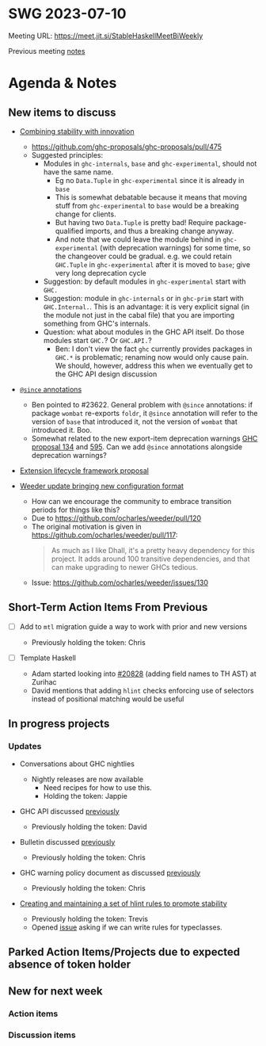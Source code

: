 SWG 2023-07-10
==============

Meeting URL: https://meet.jit.si/StableHaskellMeetBiWeekly

Previous meeting [notes](https://github.com/haskellfoundation/stability/blob/main/meetings/2023-06-26.md)

# Agenda & Notes

## New items to discuss

- [Combining stability with innovation](https://github.com/haskellfoundation/tech-proposals/pull/51)
  * https://github.com/ghc-proposals/ghc-proposals/pull/475
  * Suggested principles:
      * Modules in `ghc-internals`, `base` and `ghc-experimental`, should not have the same name.
          * Eg no `Data.Tuple` in `ghc-experimental` since it is already in `base`
          * This is somewhat debatable because it means that moving stuff from `ghc-experimental` to `base` would be a breaking change for clients.
          * But having two `Data.Tuple` is pretty bad!  Require package-qualified imports, and thus a breaking change anyway.
          * And note that we could leave the module behind in `ghc-experimental` (with deprecation warnings) for some time, so the changeover could be gradual.  e.g. we could retain `GHC.Tuple` in `ghc-experimental` after it is moved to `base`; give very long deprecation cycle
      * Suggestion: by default modules in `ghc-experimental` start with `GHC.`
      * Suggestion: module in `ghc-internals` or in `ghc-prim` start with `GHC.Internal.`.  This is an advantage: it is very explicit signal (in the module not just in the cabal file) that you are importing something from GHC's internals.
      * Question: what about modules in the GHC API itself.  Do those modules start `GHC.`?  Or `GHC.API.`?
        * Ben: I don't view the fact `ghc` currently provides packages in `GHC.*` is problematic; renaming now would only cause pain. We should, however, address this when we eventually get to the GHC API design discussion


- [`@since` annotations](https://gitlab.haskell.org/ghc/ghc/-/issues/23622)
    * Ben pointed to #23622.  General problem with `@since` annotations: if package `wombat` re-exports `foldr`, it `@since` annotation will refer to the version of `base` that introduced it, not the version of `wombat` that introduced it. Boo.
    * Somewhat related to the new export-item deprecation warnings [GHC proposal 134](https://github.com/ghc-proposals/ghc-proposals/pull/134) and [595](https://github.com/ghc-proposals/ghc-proposals/pull/595).  Can we add `@since` annotations alongside deprecation warnings?

- [Extension lifecycle framework proposal](https://github.com/ghc-proposals/ghc-proposals/pull/601)

- [Weeder update bringing new configuration format](https://discourse.haskell.org/t/weeder-2-6-released-supporting-ghc-9-6/6909)
  - How can we encourage the community to embrace transition periods for things like this?
  - Due to https://github.com/ocharles/weeder/pull/120
  - The original motivation is given in https://github.com/ocharles/weeder/pull/117:
    > As much as I like Dhall, it's a pretty heavy dependency for this project. It adds around 100 transitive dependencies, and that can make upgrading to newer GHCs tedious.
  - Issue: https://github.com/ocharles/weeder/issues/130

## Short-Term Action Items From Previous

- [ ] Add to `mtl` migration guide a way to work with prior and new versions
  - Previously holding the token: Chris

- [ ] Template Haskell
  - Adam started looking into [#20828](https://gitlab.haskell.org/ghc/ghc/-/issues/20828) (adding field names to TH AST) at Zurihac
  - David mentions that adding `hlint` checks enforcing use of
    selectors instead of positional matching would be useful

## In progress projects
### Updates

  - Conversations about GHC nightlies
    - Nightly releases are now available
      - Need recipes for how to use this.
      - Holding the token: Jappie

  - GHC API discussed [previously](https://github.com/haskellfoundation/stability/blob/main/meetings/2022-10-17.md)
    - Previously holding the token: David

  - Bulletin discussed [previously](https://github.com/haskellfoundation/stability/blob/main/meetings/2022-10-17.md)
    - Previously holding the token: Chris

  - GHC warning policy document as discussed [previously](https://github.com/haskellfoundation/stability/blob/main/meetings/2022-05-30.md)
    - Previously holding the token: Chris

  - [Creating and maintaining a set of hlint rules to promote stability](https://github.com/haskellfoundation/stability/pull/14)
    - Previously holding the token: Trevis
    - Opened [issue](https://github.com/ndmitchell/hlint/issues/1440) asking if we can write rules for typeclasses.

## Parked Action Items/Projects due to expected absence of token holder

## New for next week
### Action items

### Discussion items
